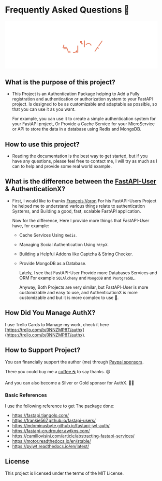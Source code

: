 # Frequently Asked Questions 🍂

![image](header.svg)

## What is the purpose of this project?

- This Project is an Authentication Package helping to Add a Fully registration
  and authentication or authorization system to your FastAPI project. Is
  designed to be as customizable and adaptable as possible, so that you can use
  it as you want.

  For example, you can use it to create a simple authentication system for your
  FastAPI project, Or Provide a Cache Service for your MicroService or API to
  store the data in a database using Redis and MongoDB.

## How to use this project?

- Reading the documentation is the best way to get started, but if you have any
  questions, please feel free to contact me, I will try as much as I can to help
  and provide some real world example.

## What is the difference between the [FastAPI-User](https://github.com/fastapi-users/fastapi-users) & AuthenticationX?

- First, I would like to thanks [François Voron](https://github.com/frankie567)
  For his FastAPI-Users Project he helped me to understand various things relate
  to authentication Systems, and Building a good, fast, scalable FastAPI
  application.

  Now for the difference, Here I provide more things that FastAPI-User have, for
  example:

  - Cache Services Using `Redis`.
  - Managing Social Authentication Using `httpX`.
  - Building a Helpful Addons like Captcha & String Checker.
  - Provide MongoDB as a Database.

    Lately, I see that FastAPI-User Provide more Databases Services and ORM For
    example `SQLAlchemy` and `MongoDB` and `PostgreSQL`.

    Anyway, Both Projects are very similar, but FastAPI-User is more
    customizable and easy to use, and AuthenticationX is more customizable and
    but it is more complex to use 🦥.

## How Did You Manage AuthX?

I use Trello Cards to Manage my work, check it here
[https://trello.com/b/0NNZMP8T/authx](https://trello.com/b/0NNZMP8T/authx).

## How to Support Project?

You can financially support the author (me) through
<a href="https://paypal.me/yassertahiri?locale.x=en_US" class="external-link" target="_blank">Paypal
sponsors</a>.

There you could buy me a [coffee ☕️](https://www.buymeacoffee.com/tahiri) to
say thanks. 😄

And you can also become a Silver or Gold sponsor for AuthX. 🏅🎉

### Basic References

I use the following reference to get The package done:

- <https://fastapi.tiangolo.com/>
- <https://frankie567.github.io/fastapi-users/>
- <https://indominusbyte.github.io/fastapi-jwt-auth/>
- <https://fastapi-crudrouter.awtkns.com/>
- <https://camillovisini.com/article/abstracting-fastapi-services/>
- <https://motor.readthedocs.io/en/stable/>
- <https://pyjwt.readthedocs.io/en/latest/>

## License

This project is licensed under the terms of the MIT License.
